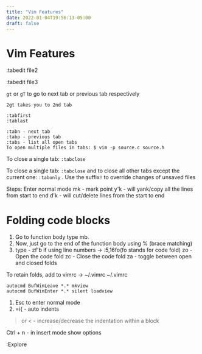```yaml
---
title: "Vim Features"
date: 2022-01-04T19:56:13-05:00
draft: false
---
```

# Vim Features

:tabedit file2

:tabedit file3 

`gt` or `gT` to go to next tab or previous tab respectively

```
2gt takes you to 2nd tab
```

```
:tabfirst
:tablast
```

```
:tabn - next tab
:tabp - previous tab
:tabs - list all open tabs
To open multiple files in tabs: $ vim -p source.c source.h
```

To close a single tab: `:tabclose`

To close a single tab: `:tabclose` and to close all other tabs except the current one: `:tabonly` . Use the suffix`!` to override changes of unsaved files

Steps:
Enter normal mode 
mk - mark point
y'k - will yank/copy all the lines from start to end
d'k - will cut/delete lines from the start to end


# Folding code blocks
1. Go to function body type mb.
2. Now, just go to the end of the function body using % (brace matching)
3. type -  zf'b 
if using line numbers -> :5,16fo(fo stands for code fold)
zo - Open the code fold
zc - Close the code fold
za - toggle between open and closed folds

To retain folds, add to vimrc -> ~/.vimrc
~/.vimrc
```
autocmd BufWinLeave *.* mkview
autocmd BufWinEnter *.* silent loadview

```
1. Esc to enter normal mode
2. =i{ - auto indents

> or < - increase/decrease the indentation within a block

Ctrl + n - in insert mode show options

:Explore



























